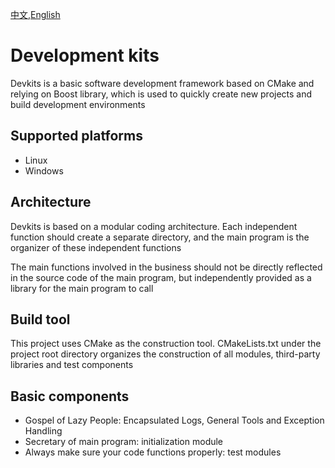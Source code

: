 [中文](./README.md),[English](./README.en.md)

# Development kits

Devkits is a basic software development framework based on CMake and relying on Boost library, which is used to quickly create new projects and build development environments

## Supported platforms

- Linux
- Windows

## Architecture

Devkits is based on a modular coding architecture. Each independent function should create a separate directory, and the main program is the organizer of these independent functions

The main functions involved in the business should not be directly reflected in the source code of the main program, but independently provided as a library for the main program to call

## Build tool

This project uses CMake as the construction tool. CMakeLists.txt under the project root directory organizes the construction of all modules, third-party libraries and test components

## Basic components

- Gospel of Lazy People: Encapsulated Logs, General Tools and Exception Handling
- Secretary of main program: initialization module
- Always make sure your code functions properly: test modules